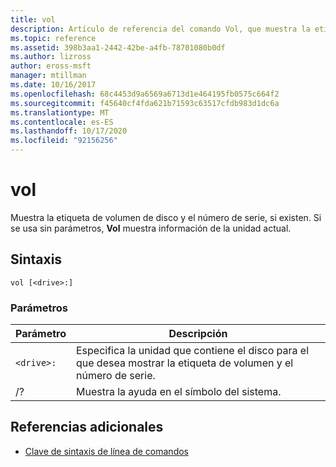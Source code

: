 ```yaml
---
title: vol
description: Artículo de referencia del comando Vol, que muestra la etiqueta de volumen de disco y el número de serie, si existen.
ms.topic: reference
ms.assetid: 398b3aa1-2442-42be-a4fb-78701080b0df
ms.author: lizross
author: eross-msft
manager: mtillman
ms.date: 10/16/2017
ms.openlocfilehash: 68c4453d9a6569a6713d1e464195fb0575c664f2
ms.sourcegitcommit: f45640cf4fda621b71593c63517cfdb983d1dc6a
ms.translationtype: MT
ms.contentlocale: es-ES
ms.lasthandoff: 10/17/2020
ms.locfileid: "92156256"
---
```

# <a name="vol"></a>vol

Muestra la etiqueta de volumen de disco y el número de serie, si existen.  Si se usa sin parámetros, **Vol** muestra información de la unidad actual.

## <a name="syntax"></a>Sintaxis

```
vol [<drive>:]
```

### <a name="parameters"></a>Parámetros

| Parámetro | Descripción |
|--|--|
| `<drive>:` | Especifica la unidad que contiene el disco para el que desea mostrar la etiqueta de volumen y el número de serie. |
| /? | Muestra la ayuda en el símbolo del sistema. |

## <a name="additional-references"></a>Referencias adicionales

- [Clave de sintaxis de línea de comandos](command-line-syntax-key.md)
